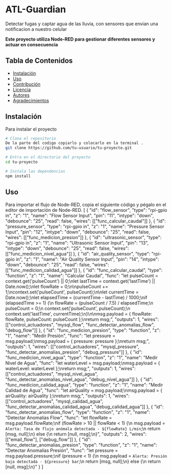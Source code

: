 # ATL-Guardian  
Detectar fugas y captar agua de las lluvia, con sensores que envian una notificacion a nuestro celular

**Este proyecto utiliza Node-RED para gestionar diferentes sensores y actuar en consecuencia**
## Tabla de Contenidos

- [Instalación](#instalación)
- [Uso](#uso)
- [Contribución](#contribución)
- [Licencia](#licencia)
- [Autores](#autores)
- [Agradecimientos](#agradecimientos)
## Instalación 
Para instalar el proyecto 
```bash
# Clona el repositorio
De la parte del codigo copiarlo y colocarlo en la terminal .
git clone https://github.com/tu-usuario/tu-proyecto.git

# Entra en el directorio del proyecto
cd tu-proyecto

# Instala las dependencias
npm install
```
## Uso
Para importar el flujo de Node-RED, copia el siguiente código y pégalo en el editor de importación de Node-RED.
[
    {
        "id": "flow_sensor",
        "type": "rpi-gpio in",
        "z": "1",
        "name": "Flow Sensor Input",
        "pin": "11",
        "intype": "down",
        "debounce": "25",
        "read": false,
        "wires": [["func_calcular_caudal"]]
    },
    {
        "id": "pressure_sensor",
        "type": "rpi-gpio in",
        "z": "1",
        "name": "Pressure Sensor Input",
        "pin": "12",
        "intype": "down",
        "debounce": "25",
        "read": false,
        "wires": [["func_medicion_presion"]]
    },
    {
        "id": "ultrasonic_sensor",
        "type": "rpi-gpio in",
        "z": "1",
        "name": "Ultrasonic Sensor Input",
        "pin": "13",
        "intype": "down",
        "debounce": "25",
        "read": false,
        "wires": [["func_medicion_nivel_agua"]]
    },
    {
        "id": "air_quality_sensor",
        "type": "rpi-gpio in",
        "z": "1",
        "name": "Air Quality Sensor Input",
        "pin": "14",
        "intype": "down",
        "debounce": "25",
        "read": false,
        "wires": [["func_medicion_calidad_agua"]]
    },
    {
        "id": "func_calcular_caudal",
        "type": "function",
        "z": "1",
        "name": "Calcular Caudal",
        "func": "let pulseCount = context.get('pulseCount') || 0;\nlet lastTime = context.get('lastTime') || Date.now();\nlet flowRate = 0;\n\npulseCount += 1;\ncontext.set('pulseCount', pulseCount);\n\nlet currentTime = Date.now();\nlet elapsedTime = (currentTime - lastTime) / 1000;\nif (elapsedTime >= 1) {\n    flowRate = (pulseCount / 7.5) / elapsedTime;\n    pulseCount = 0;\n    context.set('pulseCount', pulseCount);\n    context.set('lastTime', currentTime);\n}\n\nmsg.payload = { flowRate: flowRate, pulseCount: pulseCount };\nreturn msg;",
        "outputs": 1,
        "wires": [["control_actuadores", "mysql_flow", "func_detectar_anomalias_flow", "debug_flow"]]
    },
    {
        "id": "func_medicion_presion",
        "type": "function",
        "z": "1",
        "name": "Medir Presión",
        "func": "let pressure = msg.payload;\nmsg.payload = { pressure: pressure };\nreturn msg;",
        "outputs": 1,
        "wires": [["control_actuadores", "mysql_pressure", "func_detectar_anomalias_presion", "debug_pressure"]]
    },
    {
        "id": "func_medicion_nivel_agua",
        "type": "function",
        "z": "1",
        "name": "Medir Nivel de Agua",
        "func": "let waterLevel = msg.payload;\nmsg.payload = { waterLevel: waterLevel };\nreturn msg;",
        "outputs": 1,
        "wires": [["control_actuadores", "mysql_nivel_agua", "func_detectar_anomalias_nivel_agua", "debug_nivel_agua"]]
    },
    {
        "id": "func_medicion_calidad_agua",
        "type": "function",
        "z": "1",
        "name": "Medir Calidad de Agua",
        "func": "let airQuality = msg.payload;\nmsg.payload = { airQuality: airQuality };\nreturn msg;",
        "outputs": 1,
        "wires": [["control_actuadores", "mysql_calidad_agua", "func_detectar_anomalias_calidad_agua", "debug_calidad_agua"]]
    },
    {
        "id": "func_detectar_anomalias_flow",
        "type": "function",
        "z": "1",
        "name": "Detectar Anomalías Flow",
        "func": "let flowRate = msg.payload.flowRate;\nif (flowRate > 10 || flowRate < 1) {\n    msg.payload = `Alerta: Tasa de flujo anómala detectada - ${flowRate} L/min`;\n    return [msg, null];\n} else {\n    return [null, msg];\n}",
        "outputs": 2,
        "wires": [["email_flow"], ["debug_flow"]]
    },
    {
        "id": "func_detectar_anomalias_presion",
        "type": "function",
        "z": "1",
        "name": "Detectar Anomalías Presión",
        "func": "let pressure = msg.payload.pressure;\nif (pressure < 1) {\n    msg.payload = `Alerta: Presión baja detectada - ${pressure} bar`;\n    return [msg, null];\n} else {\n    return [null, msg];\n}"
    }
]
